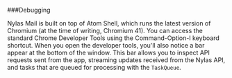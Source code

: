 ###Debugging

Nylas Mail is built on top of Atom Shell, which runs the latest version of Chromium (at the time of writing, Chromium 41). You can access the standard Chrome Developer Tools using the Command-Option-I keyboard shortcut. When you open the developer tools, you'll also notice a bar appear at the bottom of the window. This bar allows you to inspect API requests sent from the app, streaming updates received from the Nylas API, and tasks that are queued for processing with the `TaskQueue`.
